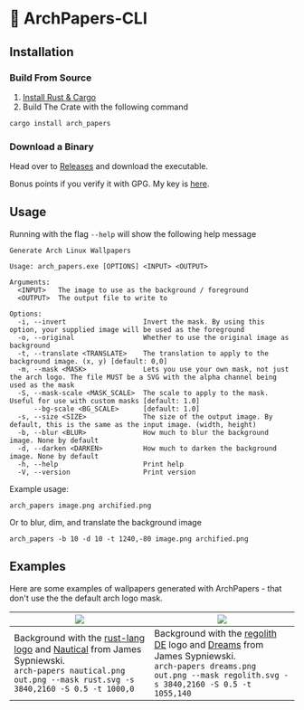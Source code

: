 # 🚀 ArchPapers-CLI

## Installation

### Build From Source

1. [Install Rust & Cargo](https://rustup.rs)
2. Build The Crate with the following command

```bash
cargo install arch_papers
```

### Download a Binary

Head over to [Releases](https://github.com/Basicprogrammer10/ArchPapers/releases) and download the executable.

Bonus points if you verify it with GPG.
My key is [here](https://connorcode.com/key.asc).

## Usage

Running with the flag `--help` will show the following help message

```plain
Generate Arch Linux Wallpapers

Usage: arch_papers.exe [OPTIONS] <INPUT> <OUTPUT>

Arguments:
  <INPUT>   The image to use as the background / foreground
  <OUTPUT>  The output file to write to

Options:
  -i, --invert                   Invert the mask. By using this option, your supplied image will be used as the foreground
  -o, --original                 Whether to use the original image as background
  -t, --translate <TRANSLATE>    The translation to apply to the background image. (x, y) [default: 0,0]
  -m, --mask <MASK>              Lets you use your own mask, not just the arch logo. The file MUST be a SVG with the alpha channel being used as the mask
  -S, --mask-scale <MASK_SCALE>  The scale to apply to the mask. Useful for use with custom masks [default: 1.0]
      --bg-scale <BG_SCALE>      [default: 1.0]
  -s, --size <SIZE>              The size of the output image. By default, this is the same as the input image. (width, height)
  -b, --blur <BLUR>              How much to blur the background image. None by default
  -d, --darken <DARKEN>          How much to darken the background image. None by default
  -h, --help                     Print help
  -V, --version                  Print version
```

Example usage:

```plain
arch_papers image.png archified.png
```

Or to blur, dim, and translate the background image

```plain
arch_papers -b 10 -d 10 -t 1240,-80 image.png archified.png
```

## Examples

Here are some examples of wallpapers generated with ArchPapers - that don't use the the default arch logo mask.

| <img src="https://github.com/Basicprogrammer10/ArchPapers/assets/50306817/7b4211ba-cede-4fcb-b5a6-ee42c62ee745" />                                                                                                                                                | <img src="https://github.com/Basicprogrammer10/ArchPapers/assets/50306817/8373d8eb-d4af-4403-80b8-d5861214cdf7" />                                                                                                                                                    |
| ----------------------------------------------------------------------------------------------------------------------------------------------------------------------------------------------------------------------------------------------------------------- | --------------------------------------------------------------------------------------------------------------------------------------------------------------------------------------------------------------------------------------------------------------------- |
| Background with the [rust-lang logo](https://www.rust-lang.org) and [Nautical](https://www.reddit.com/r/wallpapers/comments/tkhpx9/nautical_3840x2160) from James Sypniewski.<br>`arch-papers nautical.png out.png --mask rust.svg -s 3840,2160 -S 0.5 -t 1000,0` | Background with the [regolith DE](https://regolith-desktop.com) logo and [Dreams](https://www.reddit.com/r/wallpaper/comments/m7x6a4/dreams_3440x1440) from James Sypniewski.<br>`arch-papers dreams.png out.png --mask regolith.svg -s 3840,2160 -S 0.5 -t 1055,140` |
